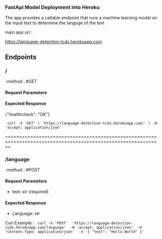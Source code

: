### FastApi Model Deployment into Heroku 
The app provides a callable endpoint that runs a machine learning model on the input text to determine the languge of the text


main app url : 

https://language-detection-tcdx.herokuapp.com


## Endpoints

### /
-method : #GET


#### Request Parameters

#### Expected Response
{"healthcheck": "OK"}


``` curl -X 'GET' \ 'https://language-detection-tcdx.herokuapp.com/' \ -H 'accept: application/json'``` 


==============================================================================================================


### /language

-method : #POST

#### Request Parameters
- text: str (required)

#### Expected Response
- Language: str

Curl Example : 
``` curl -X 'POST'  'https://language-detection-tcdx.herokuapp.com/language'  -H 'accept: application/json'  -H 'Content-Type: application/json'  -d '{ "text": "Hello World" }'``` 
